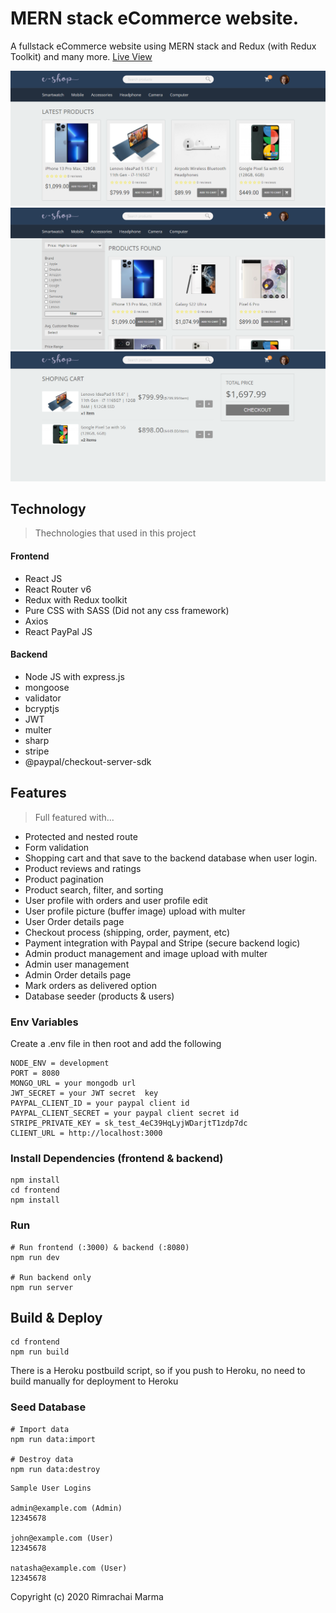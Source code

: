 # MERN stack eCommerce website.

A fullstack eCommerce website using MERN stack and Redux (with Redux Toolkit) and many more.
[Live View](https://eshop-app-mern-stack.herokuapp.com/)

![screenshot 1](https://github.com/rimrachai-marma/mern_stack-eshop/blob/main/uploads/image-1655908448291.PNG)
![screenshot 2](https://github.com/rimrachai-marma/mern_stack-eshop/blob/main/uploads/image-1655908460139.PNG)
![screenshot 3](https://github.com/rimrachai-marma/mern_stack-eshop/blob/main/uploads/image-1655908469615.PNG)

## Technology

> Thechnologies that used in this project

#### Frontend

- React JS
- React Router v6
- Redux with Redux toolkit
- Pure CSS with SASS (Did not any css framework)
- Axios
- React PayPal JS

#### Backend

- Node JS with express.js
- mongoose
- validator
- bcryptjs
- JWT
- multer
- sharp
- stripe
- @paypal/checkout-server-sdk

## Features

> Full featured with...

- Protected and nested route
- Form validation
- Shopping cart and that save to the backend database when user login.
- Product reviews and ratings
- Product pagination
- Product search, filter, and sorting
- User profile with orders and user profile edit
- User profile picture (buffer image) upload with multer
- User Order details page
- Checkout process (shipping, order, payment, etc)
- Payment integration with Paypal and Stripe (secure backend logic)
- Admin product management and image upload with multer
- Admin user management
- Admin Order details page
- Mark orders as delivered option
- Database seeder (products & users)

### Env Variables

Create a .env file in then root and add the following

```
NODE_ENV = development
PORT = 8080
MONGO_URL = your mongodb url
JWT_SECRET = your JWT secret  key
PAYPAL_CLIENT_ID = your paypal client id
PAYPAL_CLIENT_SECRET = your paypal client secret id
STRIPE_PRIVATE_KEY = sk_test_4eC39HqLyjWDarjtT1zdp7dc
CLIENT_URL = http://localhost:3000
```

### Install Dependencies (frontend & backend)

```
npm install
cd frontend
npm install
```

### Run

```
# Run frontend (:3000) & backend (:8080)
npm run dev

# Run backend only
npm run server
```

## Build & Deploy

```
cd frontend
npm run build
```

There is a Heroku postbuild script, so if you push to Heroku, no need to build manually for deployment to Heroku

### Seed Database

```
# Import data
npm run data:import

# Destroy data
npm run data:destroy
```

```
Sample User Logins

admin@example.com (Admin)
12345678

john@example.com (User)
12345678

natasha@example.com (User)
12345678
```

Copyright (c) 2020 Rimrachai Marma
